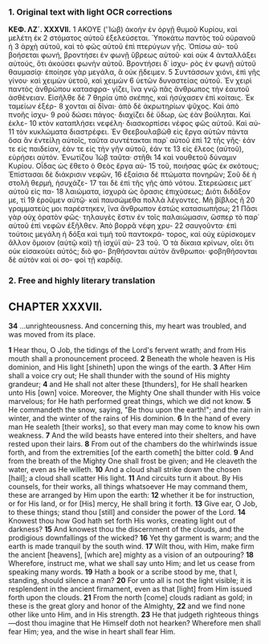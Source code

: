 ### 1. Original text with light OCR corrections

**ΚΕΦ. ΛΖ´. XXXVII.**
1 ΑΚΟΥΕ ('Ἰὼβ) ἀκοὴν ἐν ὀργῇ θυμοῦ Κυρίου, καὶ μελέτη ἐκ
2 στόματος αὐτοῦ ἐξελεύσεται. Ὑποκάτω παντὸς τοῦ οὐρανοῦ ἡ
3 ἀρχὴ αὐτοῦ, καὶ τὸ φῶς αὐτοῦ ἐπὶ πτερύγων γῆς. Ὀπίσω αὐ-
τοῦ βοήσεται φωνή, βροντήσει ἐν φωνῇ ὕβρεως αὐτοῦ· καὶ οὐκ
4 ἀνταλλάξει αὐτούς, ὅτι ἀκούσει φωνὴν αὐτοῦ. Βροντήσει δ᾽ ἰσχυ-
ρὸς ἐν φωνῇ αὐτοῦ θαυμασίᾳ· ἐποίησε γὰρ μεγάλα, ἃ οὐκ ᾔδειμεν.
5 Συντάσσων χιόνι, ἐπὶ γῆς γίνου· καὶ χειμὼν ὑετοῦ, καὶ χειμὼν
6 ὑετῶν δυναστείας αὐτοῦ. Ἐν χειρὶ παντὸς ἀνθρώπου κατασφρα-
γίζει, ἵνα γνῷ πᾶς ἄνθρωπος τὴν ἑαυτοῦ ἀσθένειαν. Εἰσῆλθε δὲ
7 θηρία ὑπὸ σκέπης, καὶ ἡσύχασεν ἐπὶ κοίταις. Ἐκ ταμείων ἐξέρ-
8 χονται αἱ δῖναι· ἀπὸ δὲ ἀκρωτηρίων ψῦχος. Καὶ ἀπὸ πνοῆς ἰσχυ-
9 ροῦ δώσει πάγος· διαχίζει δὲ ὕδωρ, ὡς ἐὰν βούληται. Καὶ ἐκλε-
10 κτὸν καταπλήσει νεφέλη· διασκορπίσει νέφος φῶς αὐτοῦ. Καὶ αὐ-
11 τὸν κυκλώματα διαστρέφει. Ἐν Θεεβουλαβὼθ εἰς ἔργα αὐτῶν
πάντα ὅσα ἂν ἐντείλῃ αὐτοῖς, ταῦτα συντέτακται παρ᾽ αὐτοῦ ἐπὶ
12 τῆς γῆς· ἐάν τε εἰς παιδείαν, ἐάν τε εἰς τὴν γῆν αὐτοῦ, ἐάν τε
13 εἰς ἔλεος (αὐτοῦ), εὑρήσει αὐτόν. Ἐνωτίζου Ἰὼβ ταῦτα· στῆθι
14 καὶ νουθετοῦ δύναμιν Κυρίου. Οἶδας ὡς ἔθετο ὁ Θεὸς ἔργα αὐ-
15 τοῦ, ποιήσας φῶς ἐκ σκότους; Ἐπίστασαι δὲ διάκρισιν νεφῶν,
16 ἐξαίσια δὲ πτώματα πονηρῶν; Σοῦ δὲ ἡ στολὴ θερμή, ἡσυχάζε-
17 ται δὲ ἐπὶ τῆς γῆς ἀπὸ νότου. Στερεώσεις μετ᾽ αὐτοῦ εἰς πα-
18 λαιώματα, ἰσχυρὰ ὡς ὅρασις ἐπιχὐσεως; Διότι διδάξον με, τί
19 ἐροῦμεν αὐτῷ· καὶ παυσώμεθα πολλὰ λέγοντες. Μὴ βίβλος ἢ
20 γραμματεὺς μοι παρέστηκεν, ἵνα ἄνθρωπον ἑστὼς κατασιωπήσω;
21 Πᾶσι γὰρ οὐχ ὁρατὸν φῶς· τηλαυγὲς ἔστιν ἐν τοῖς παλαιώμασιν,
ὥσπερ τὸ παρ᾽ αὐτοῦ ἐπὶ νεφῶν ἐξῆλθεν. Ἀπὸ βορρᾶ νέφη χρυ-
22 σαυγοῦντα· ἐπὶ τούτοις μεγάλη ἡ δόξα καὶ τιμὴ τοῦ παντοκρά-
τορος, καὶ οὐχ εὑρίσκομεν ἄλλον ὅμοιον (αὐτῷ καὶ) τῇ ἰσχύϊ αὐ-
23 τοῦ. Ὁ τὰ δίκαια κρίνων, οἴει ὅτι οὐκ εἰσακούει αὐτός; διὸ φο-
βηθήσονται αὐτὸν ἄνθρωποι· φοβηθήσονται δὲ αὐτὸν καὶ οἱ σο-
φοὶ τῇ καρδίᾳ.

### 2. Free and highly literary translation

## CHAPTER XXXVII.

**34** ...unrighteousness. And concerning this, my heart was troubled, and was moved from its place.

**1** Hear thou, O Job, the tidings of the Lord's fervent wrath; and from His mouth shall a pronouncement proceed.
**2** Beneath the whole heaven is His dominion, and His light [shineth] upon the wings of the earth.
**3** After Him shall a voice cry out; He shall thunder with the sound of His mighty grandeur;
**4** and He shall not alter these [thunders], for He shall hearken unto His [own] voice. Moreover, the Mighty One shall thunder with His voice marvelous; for He hath performed great things, which we did not know.
**5** He commandeth the snow, saying, "Be thou upon the earth!"; and the rain in winter, and the winter of the rains of His dominion.
**6** In the hand of every man He sealeth [their works], so that every man may come to know his own weakness.
**7** And the wild beasts have entered into their shelters, and have rested upon their lairs.
**8** From out of the chambers do the whirlwinds issue forth, and from the extremities [of the earth cometh] the bitter cold.
**9** And from the breath of the Mighty One shall frost be given; and He cleaveth the water, even as He willeth.
**10** And a cloud shall strike down the chosen [hail]; a cloud shall scatter His light.
**11** And circuits turn it about. By His counsels, for their works, all things whatsoever He may command them, these are arranged by Him upon the earth:
**12** whether it be for instruction, or for His land, or for [His] mercy, He shall bring it forth.
**13** Give ear, O Job, to these things; stand thou [still] and consider the power of the Lord.
**14** Knowest thou how God hath set forth His works, creating light out of darkness?
**15** And knowest thou the discernment of the clouds, and the prodigious downfallings of the wicked?
**16** Yet thy garment is warm; and the earth is made tranquil by the south wind.
**17** Wilt thou, with Him, make firm the ancient [heavens], [which are] mighty as a vision of an outpouring?
**18** Wherefore, instruct me, what we shall say unto Him; and let us cease from speaking many words.
**19** Hath a book or a scribe stood by me, that I, standing, should silence a man?
**20** For unto all is not the light visible; it is resplendent in the ancient firmament, even as that [light] from Him issued forth upon the clouds.
**21** From the north [come] clouds radiant as gold; in these is the great glory and honor of the Almighty,
**22** and we find none other like unto Him, and in His strength.
**23** He that judgeth righteous things—dost thou imagine that He Himself doth not hearken? Wherefore men shall fear Him; yea, and the wise in heart shall fear Him.